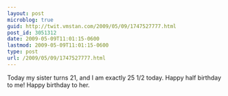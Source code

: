 ```yaml
---
layout: post
microblog: true
guid: http://twit.vmstan.com/2009/05/09/1747527777.html
post_id: 3051312
date: 2009-05-09T11:01:15-0600
lastmod: 2009-05-09T11:01:15-0600
type: post
url: /2009/05/09/1747527777.html
---
```

Today my sister turns 21, and I am exactly 25 1/2 today. Happy half birthday to me! Happy birthday to her.
